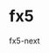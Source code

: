 <!-- SPDX-FileCopyrightText: 2023 OUTLAW-DMA, LLC -->
<!-- SPDX-License-Identifier: MIT -->

# fx5
fx5-next
